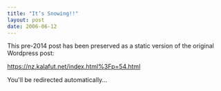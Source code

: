 ```yaml
---
title: "It’s Snowing!!"
layout: post
date: 2006-06-12
---
```


This pre-2014 post has been preserved as a static version of the original Wordpress post:

https://nz.kalafut.net/index.html%3Fp=54.html

You'll be redirected automatically...

<head>
  <meta http-equiv="refresh" content="5;url=https://nz.kalafut.net/index.html%3Fp=54.html">
</head>


